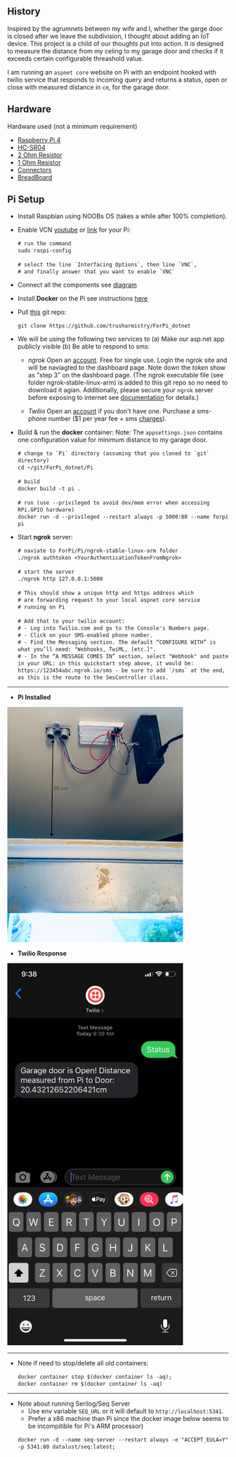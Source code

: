 ## History

Inspired by the agrumnets between my wife and I, whether the garge door is closed after we leave the subdivision, I thought about adding an IoT device. This project is a child of our thoughts put into action. It is designed to measure the distance from my celing to my garage door and checks if it exceeds certain configurable threashold value. 

I am running an `aspnet core` website on Pi with an endpoint hooked with twilio service that responds to incoming query and returns a status, open or close with measured distance in `cm`, for the garage door. 

## Hardware
Hardware used (not a minimum requirement)
- [Raspberry Pi 4](https://www.amazon.com/gp/product/B07YRSYR3M/ref=ppx_yo_dt_b_asin_title_o03_s00?ie=UTF8&psc=1)
- [HC-SR04](https://www.amazon.com/gp/product/B01COSN7O6/ref=ppx_yo_dt_b_asin_title_o01_s01?ie=UTF8&psc=1)
- [2 Ohm Resistor](https://www.amazon.com/gp/product/B07C91S45M/ref=ppx_yo_dt_b_asin_title_o01_s00?ie=UTF8&psc=1)
- [1 Ohm Resistor](https://www.amazon.com/gp/product/B0185FIJ9A/ref=ppx_yo_dt_b_asin_title_o01_s01?ie=UTF8&psc=1)
- [Connectors](https://www.amazon.com/gp/product/B01EV70C78/ref=ppx_yo_dt_b_asin_title_o01_s01?ie=UTF8&psc=1)
- [BreadBoard](https://www.amazon.com/gp/product/B01EV640I6/ref=ppx_yo_dt_b_asin_title_o01_s01?ie=UTF8&psc=1)

## Pi Setup

 - Install Raspbian using NOOBs OS (takes a while after 100% completion).
 - Enable VCN [youtube](https://www.youtube.com/watch?v=YP3_gvHZhfw) or [link](https://howtoraspberrypi.com/raspberry-pi-vnc/) for your Pi:
   ```
   # run the command 
   sudo raspi-config
   
   # select the line `Interfacing Options`, then line `VNC`, 
   # and finally answer that you want to enable `VNC`
   ```
 - Connect all the components see [diagram](https://tutorials-raspberrypi.de/wp-content/uploads/2014/05/ultraschall_Steckplatine.png)
 - Install **Docker** on the Pi see instructions [here](https://linuxize.com/post/how-to-install-and-use-docker-on-raspberry-pi/)
 - Pull [this](https://github.com/trusharmistry/ForPi_dotnet) git repo:
   ```
   git clone https://github.com/trusharmistry/ForPi_dotnet
   ```
 - We will be using the following two services to (a) Make our asp.net app publicly visible (b) Be able to respond to sms:
    
   - *ngrok*
     Open an [account](https://ngrok.com). Free for single use.
     Login the ngrok site and will be naviagted to the dashboard page.
     Note down the *token* show as "step 3" on the dashboard page.
     (The ngrok executable file (see folder ngrok-stable-linux-arm) is added to this git repo so no need to download it agian. Additionally, please secure your `ngrok` server before exposing to internet see [documentation](https://ngrok.com/docs) for details.)
   
    - *Twilio*
     Open an [account](https://https://www.twilio.com) if you don't have one.
     Purchase a sms-phone number ($1 per year fee + sms [charges](https://support.twilio.com/hc/en-us/articles/223134687-How-Twilio-charges-for-Short-Code-messages)).
     
 - Build & run the **docker** container: 
   Note: The `appsettings.json` contains one configuration value for minimum distance to my garage door.
   ```
   # change to `Pi` directory (assuming that you cloned to `git` directory)
   cd ~/git/ForPi_dotnet/Pi
   
   # build
   docker build -t pi .
   
   # run (use --privileged to avoid dev/mem error when accessing RPi.GPIO hardware)
   docker run -d --privileged --restart always -p 5000:80 --name forpi pi
   ```

 - Start **ngrok** server:
   ```
   # naviate to ForPi/Pi/ngrok-stable-linux-arm folder
   ./ngrok authtoken <YourAuthenticationTokenFromNgrok>
   
   # start the server
   ./ngrok http 127.0.0.1:5000
   
   # This should show a unique http and https address which 
   # are forwarding request to your local aspnet core service
   # running on Pi
   
   # Add that to your twilio account:
   # - Log into Twilio.com and go to the Console's Numbers page.
   # - Click on your SMS-enabled phone number.
   # - Find the Messaging section. The default “CONFIGURE WITH” is what you’ll need: "Webhooks, TwiML, [etc.]".
   # - In the “A MESSAGE COMES IN” section, select "Webhook" and paste in your URL: in this quickstart step above, it would be: https://123454abc.ngrok.io/sms - be sure to add `/sms` at the end, as this is the route to the SmsController class.
   ```

---

- **Pi Installed**
<img src="https://github.com/trusharmistry/ForPi_dotnet/blob/master/imagesForReadMe/distanceToDoor.jpg" width="400">

- **Twilio Response**
<img src="https://github.com/trusharmistry/ForPi_dotnet/blob/master/imagesForReadMe/twlioResponse.jpg" width="400">

-------

- Note if need to stop/delete all old containers:
   ```
   docker container stop $(docker container ls -aq);
   docker container rm $(docker container ls -aq)
   ``` 

-------

- Note about running Serilog/Seq Server
  - Use env variable `SEQ_URL` or it will default to `http://localhost:5341`.
  - Prefer a x86 machine than Pi since the docker image below seems to be incompitible for Pi's ARM processor)
  ```
  docker run -d --name seq-server --restart always -e "ACCEPT_EULA=Y" -p 5341:80 datalust/seq:latest;
  ```
  
